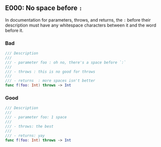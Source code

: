 ## E000: No space before `:`


In documentation for parameters, throws, and returns, the `:` before their
description must have any whitespace characters between it and the word before
it.


### Bad

```swift
/// Description
///
/// - parameter foo : oh no, there's a space before `:`
///
/// - throws : this is no good for throws
///
/// - returns  : more spaces isn't better
func f(foo: Int) throws -> Int
```

### Good

```swift
/// Description
///
/// - parameter foo: 1 space
///
/// - throws: the best
///
/// - returns: yay
func f(foo: Int) throws -> Int
```
